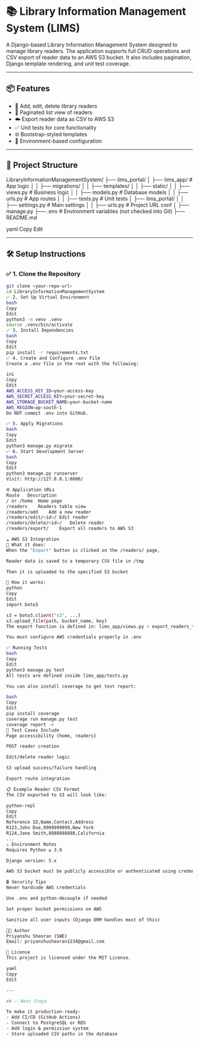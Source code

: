 # 📚 Library Information Management System (LIMS)

A Django-based Library Information Management System designed to manage library readers. The application supports full CRUD operations and CSV export of reader data to an AWS S3 bucket. It also includes pagination, Django template rendering, and unit test coverage.

---

## 📦 Features

- 🧍 Add, edit, delete library readers
- 📄 Paginated list view of readers
- ☁️ Export reader data as CSV to AWS S3
- ✅ Unit tests for core functionality
- 🌐 Bootstrap-styled templates
- 🔐 Environment-based configuration

---

## 📁 Project Structure

LibraryInformationManagementSystem/
├── lims_portal/
│ ├── lims_app/ # App logic
│ │ ├── migrations/
│ │ ├── templates/
│ │ ├── static/
│ │ ├── views.py # Business logic
│ │ ├── models.py # Database models
│ │ ├── urls.py # App routes
│ │ ├── tests.py # Unit tests
│ ├── lims_portal/
│ │ ├── settings.py # Main settings
│ │ ├── urls.py # Project URL conf
│ ├── manage.py
├── .env # Environment variables (not checked into Git)
├── README.md

yaml
Copy
Edit

---

## 🛠️ Setup Instructions

### ✅ 1. Clone the Repository

```bash
git clone <your-repo-url>
cd LibraryInformationManagementSystem
✅ 2. Set Up Virtual Environment
bash
Copy
Edit
python3 -m venv .venv
source .venv/bin/activate
✅ 3. Install Dependencies
bash
Copy
Edit
pip install -r requirements.txt
✅ 4. Create and Configure .env File
Create a .env file in the root with the following:

ini
Copy
Edit
AWS_ACCESS_KEY_ID=your-access-key
AWS_SECRET_ACCESS_KEY=your-secret-key
AWS_STORAGE_BUCKET_NAME=your-bucket-name
AWS_REGION=ap-south-1
Do NOT commit .env into GitHub.

✅ 5. Apply Migrations
bash
Copy
Edit
python3 manage.py migrate
✅ 6. Start Development Server
bash
Copy
Edit
python3 manage.py runserver
Visit: http://127.0.0.1:8000/

🌐 Application URLs
Route	Description
/ or /home	Home page
/readers	Readers table view
/readers/add	Add a new reader
/readers/edit/<id>/	Edit reader
/readers/delete/<id>/	Delete reader
/readers/export/	Export all readers to AWS S3

☁️ AWS S3 Integration
📌 What it does:
When the "Export" button is clicked on the /readers/ page,

Reader data is saved to a temporary CSV file in /tmp

Then it is uploaded to the specified S3 bucket

🧠 How it works:
python
Copy
Edit
import boto3

s3 = boto3.client("s3", ...)
s3.upload_file(path, bucket_name, key)
The export function is defined in: lims_app/views.py > export_readers_to_s3

You must configure AWS credentials properly in .env

✅ Running Tests
bash
Copy
Edit
python3 manage.py test
All tests are defined inside lims_app/tests.py

You can also install coverage to get test report:

bash
Copy
Edit
pip install coverage
coverage run manage.py test
coverage report -m
🧪 Test Cases Include
Page accessibility (home, readers)

POST reader creation

Edit/delete reader logic

S3 upload success/failure handling

Export route integration

📋 Example Reader CSV Format
The CSV exported to S3 will look like:

python-repl
Copy
Edit
Reference ID,Name,Contact,Address
R123,John Doe,9999999999,New York
R124,Jane Smith,8888888888,California
...
⚠️ Environment Notes
Requires Python ≥ 3.9

Django version: 5.x

AWS S3 bucket must be publicly accessible or authenticated using credentials

🔒 Security Tips
Never hardcode AWS credentials

Use .env and python-decouple if needed

Set proper bucket permissions on AWS

Sanitize all user inputs (Django ORM handles most of this)

👨‍💻 Author
Priyanshu Sheoran (SWE)
Email: priyanshusheoran1234@gmail.com

📄 License
This project is licensed under the MIT License.

yaml
Copy
Edit

---

## ✅ Next Steps

To make it production-ready:
- Add CI/CD (GitHub Actions)
- Connect to PostgreSQL or RDS
- Add login & permission system
- Store uploaded CSV paths in the database


